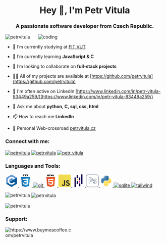 <h1 align="center">Hey 👋, I'm Petr Vitula</h1>
<h3 align="center">A passionate software developer from Czech Republic.</h3>

<img align="right" alt="coding" width="400" src="https://user-images.githubusercontent.com/81328619/213875785-400ae517-156b-4aca-a787-bac75d84c393.gif">

<p align="left"> <img src="https://komarev.com/ghpvc/?username=petrvitula&label=Profile%20views&color=0e75b6&style=flat" alt="petrvitula" /> </p>


- 🔭 I’m currently studying at [FIT VUT](https://www.fit.vut.cz/)

- 🌱 I’m currently learning **JavaScript & C**

- 👯 I’m looking to collaborate on **full-stack projects**

- 👨‍💻 All of my projects are available at [https://github.com/petrvitula](https://github.com/petrvitula)

- 📝 I'm often active on LinkedIn [https://www.linkedin.com/in/petr-vitula-83449a259/](https://www.linkedin.com/in/petr-vitula-83449a259/)

- 💬 Ask me about **python, C, sql, css, html**

- 📫 How to reach me **LinkedIn**

- 📄 Personal Web-crossroad [petrvitula.cz](petrvitula.cz)

<h3 align="left">Connect with me:</h3>
<p align="left">
<a href="https://linkedin.com/in/petrvitula" target="blank"><img align="center" src="https://raw.githubusercontent.com/rahuldkjain/github-profile-readme-generator/master/src/images/icons/Social/linked-in-alt.svg" alt="petrvitula" height="30" width="40" /></a>
<a href="https://fb.com/petrvitula" target="blank"><img align="center" src="https://raw.githubusercontent.com/rahuldkjain/github-profile-readme-generator/master/src/images/icons/Social/facebook.svg" alt="petrvitula" height="30" width="40" /></a>
<a href="https://instagram.com/petr_vitula" target="blank"><img align="center" src="https://raw.githubusercontent.com/rahuldkjain/github-profile-readme-generator/master/src/images/icons/Social/instagram.svg" alt="petr_vitula" height="30" width="40" /></a>
</p>

<h3 align="left">Languages and Tools:</h3>
<p align="left"> <a href="https://www.cprogramming.com/" target="_blank" rel="noreferrer"> <img src="https://raw.githubusercontent.com/devicons/devicon/master/icons/c/c-original.svg" alt="c" width="40" height="40"/> </a> <a href="https://www.w3schools.com/css/" target="_blank" rel="noreferrer"> <img src="https://raw.githubusercontent.com/devicons/devicon/master/icons/css3/css3-original-wordmark.svg" alt="css3" width="40" height="40"/> </a> <a href="https://git-scm.com/" target="_blank" rel="noreferrer"> <img src="https://www.vectorlogo.zone/logos/git-scm/git-scm-icon.svg" alt="git" width="40" height="40"/> </a> <a href="https://www.w3.org/html/" target="_blank" rel="noreferrer"> <img src="https://raw.githubusercontent.com/devicons/devicon/master/icons/html5/html5-original-wordmark.svg" alt="html5" width="40" height="40"/> </a> <a href="https://developer.mozilla.org/en-US/docs/Web/JavaScript" target="_blank" rel="noreferrer"> <img src="https://raw.githubusercontent.com/devicons/devicon/master/icons/javascript/javascript-original.svg" alt="javascript" width="40" height="40"/> </a> <a href="https://pandas.pydata.org/" target="_blank" rel="noreferrer"> <img src="https://raw.githubusercontent.com/devicons/devicon/2ae2a900d2f041da66e950e4d48052658d850630/icons/pandas/pandas-original.svg" alt="pandas" width="40" height="40"/> </a> <a href="https://www.photoshop.com/en" target="_blank" rel="noreferrer"> <img src="https://raw.githubusercontent.com/devicons/devicon/master/icons/photoshop/photoshop-line.svg" alt="photoshop" width="40" height="40"/> </a> <a href="https://www.python.org" target="_blank" rel="noreferrer"> <img src="https://raw.githubusercontent.com/devicons/devicon/master/icons/python/python-original.svg" alt="python" width="40" height="40"/> </a> <a href="https://www.sqlite.org/" target="_blank" rel="noreferrer"> <img src="https://www.vectorlogo.zone/logos/sqlite/sqlite-icon.svg" alt="sqlite" width="40" height="40"/> </a> <a href="https://tailwindcss.com/" target="_blank" rel="noreferrer"> <img src="https://www.vectorlogo.zone/logos/tailwindcss/tailwindcss-icon.svg" alt="tailwind" width="40" height="40"/> </a> </p>


<p><img align="left" src="https://github-readme-stats.vercel.app/api/top-langs?username=petrvitula&show_icons=true&locale=en&layout=compact" alt="petrvitula" /></p>

<p>&nbsp;<img align="center" src="https://github-readme-stats.vercel.app/api?username=petrvitula&show_icons=true&locale=en" alt="petrvitula" /></p>

<p><img align="center" src="https://github-readme-streak-stats.herokuapp.com/?user=petrvitula&" alt="petrvitula" /></p>

<h3 align="left">Support:</h3>
<p><a href="https://www.buymeacoffee.com/https://www.buymeacoffee.com/petrvitula"> <img align="left" src="https://cdn.buymeacoffee.com/buttons/v2/default-yellow.png" height="50" width="210" alt="https://www.buymeacoffee.com/petrvitula" /></a></p><br><br>
